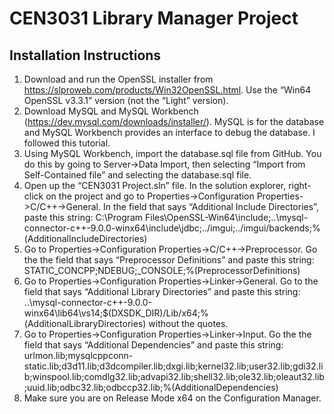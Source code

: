 # CEN3031 Library Manager Project
## Installation Instructions
1. Download and run the OpenSSL installer from https://slproweb.com/products/Win32OpenSSL.html.
Use the “Win64 OpenSSL v3.3.1” version (not the “Light” version).
2. Download MySQL and MySQL Workbench (https://dev.mysql.com/downloads/installer/). MySQL is for the database and MySQL Workbench provides an interface to debug the database. I followed this tutorial.
3. Using MySQL Workbench, import the database.sql file from GitHub. You do this by going to Server->Data Import, then selecting “Import from Self-Contained file” and selecting the database.sql file.
4. Open up the “CEN3031 Project.sln” file. In the solution explorer, right-click on the project and go to Properties->Configuration Properties->C/C++->General. In the field that says “Additional Include Directories”, paste this string: C:\Program Files\OpenSSL-Win64\include;..\mysql-connector-c++-9.0.0-winx64\include\jdbc;../imgui;../imgui/backends;%(AdditionalIncludeDirectories)
5. Go to Properties->Configuration Properties->C/C++->Preprocessor. Go the the field that says “Preprocessor Definitions” and paste this string: STATIC_CONCPP;NDEBUG;_CONSOLE;%(PreprocessorDefinitions)
6. Go to Properties->Configuration Properties->Linker->General. Go to the field that says “Additional Library Directories” and paste this string: ..\mysql-connector-c++-9.0.0-winx64\lib64\vs14;$(DXSDK_DIR)/Lib/x64;%(AdditionalLibraryDirectories) without the quotes.
7. Go to Properties->Configuration Properties->Linker->Input. Go the the field that says “Additional Dependencies” and paste this string: urlmon.lib;mysqlcppconn-static.lib;d3d11.lib;d3dcompiler.lib;dxgi.lib;kernel32.lib;user32.lib;gdi32.lib;winspool.lib;comdlg32.lib;advapi32.lib;shell32.lib;ole32.lib;oleaut32.lib;uuid.lib;odbc32.lib;odbccp32.lib;%(AdditionalDependencies)
8. Make sure you are on Release Mode x64 on the Configuration Manager.
